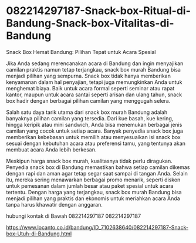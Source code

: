 # 082214297187-Snack-box-Ritual-di-Bandung-Snack-box-Vitalitas-di-Bandung
Snack Box Hemat Bandung: Pilihan Tepat untuk Acara Spesial

Jika Anda sedang merencanakan acara di Bandung dan ingin menyajikan camilan praktis namun tetap terjangkau, snack box murah Bandung bisa menjadi pilihan yang sempurna. Snack box tidak hanya memberikan kenyamanan dalam hal penyajian, tetapi juga memungkinkan Anda untuk menghemat biaya. Baik untuk acara formal seperti seminar atau rapat kantor, maupun untuk acara santai seperti arisan dan ulang tahun, snack box hadir dengan berbagai pilihan camilan yang menggugah selera.

Salah satu daya tarik utama dari snack box murah Bandung adalah banyaknya pilihan camilan yang tersedia. Dari kue basah, kue kering, hingga keripik atau mini sandwich, Anda bisa menemukan berbagai jenis camilan yang cocok untuk setiap acara. Banyak penyedia snack box juga memberikan kebebasan untuk memilih atau menyesuaikan isi snack box sesuai dengan kebutuhan acara atau preferensi tamu, yang tentunya akan membuat acara Anda lebih berkesan.

Meskipun harga snack box murah, kualitasnya tidak perlu diragukan. Penyedia snack box di Bandung memastikan bahwa setiap camilan dikemas dengan rapi dan aman agar tetap segar saat sampai di tangan Anda. Selain itu, mereka sering menawarkan berbagai promo menarik, seperti diskon untuk pemesanan dalam jumlah besar atau paket spesial untuk acara tertentu. Dengan harga yang terjangkau, snack box murah Bandung bisa menjadi pilihan yang praktis dan ekonomis untuk meriahkan acara Anda tanpa harus khawatir dengan anggaran.

hubungi kontak di Bawah 082214297187 082214297187

https://www.locanto.co.id/bandung/ID_7102638640/082214297187-Snack-box-Utuh-di-Bandung.html
